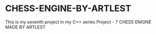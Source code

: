 # CHESS-ENGINE-BY-ARTLEST
This is my seventh project in my C++ series
Project - 7
CHESS ENIGNE MADE BY ARTLEST
